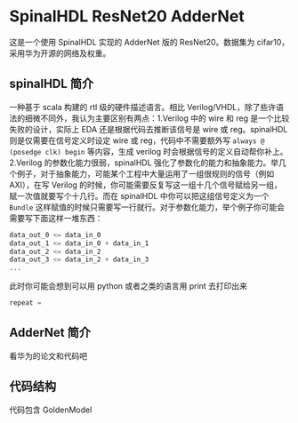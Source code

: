# SpinalHDL ResNet20 AdderNet

这是一个使用 SpinalHDL 实现的 AdderNet 版的 ResNet20。数据集为 cifar10，采用华为开源的网络及权重。

## spinalHDL 简介

一种基于 scala 构建的 rtl 级的硬件描述语言。相比 Verilog/VHDL，除了些许语法的细微不同外，我认为主要区别有两点：1.Verilog 中的 wire 和 reg 是一个比较失败的设计，实际上 EDA 还是根据代码去推断该信号是 wire 或 reg。spinalHDL则是仅需要在信号定义时设定 wire 或 reg，代码中不需要额外写 `always @ (posedge clk) begin` 等内容，生成 verilog 时会根据信号的定义自动帮你补上。2.Verilog 的参数化能力很弱，spinalHDL 强化了参数化的能力和抽象能力。举几个例子，对于抽象能力，可能某个工程中大量运用了一组很规则的信号（例如 AXI），在写 Verilog 的时候，你可能需要反复写这一组十几个信号赋给另一组，赋一次值就要写个十几行。而在 spinalHDL 中你可以把这组信号定义为一个 `Bundle` 这样赋值的时候只需要写一行就行。对于参数化能力，举个例子你可能会需要写下面这样一堆东西：

```verilog
data_out_0 <= data_in_0
data_out_1 <= data_in_0 + data_in_1
data_out_2 <= data_in_2
data_out_3 <= data_in_2 + data_in_3
...
```

此时你可能会想到可以用 python 或者之类的语言用 print 去打印出来

```python
repeat = 
```

## AdderNet 简介

看华为的论文和代码吧

## 代码结构

代码包含 GoldenModel
